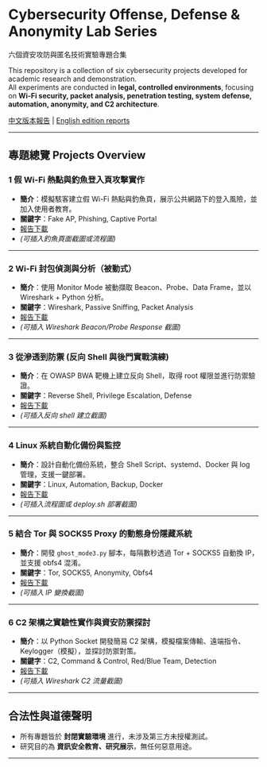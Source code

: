 #  Cybersecurity Offense, Defense & Anonymity Lab Series  
六個資安攻防與匿名技術實驗專題合集

This repository is a collection of six cybersecurity projects developed for academic research and demonstration.  
All experiments are conducted in **legal, controlled environments**, focusing on **Wi-Fi security, packet analysis, penetration testing, system defense, automation, anonymity, and C2 architecture**.

 [中文版本報告](./中文版) |  [English edition reports](./English%20edition)

---

##  專題總覽 Projects Overview

### 1 假 Wi-Fi 熱點與釣魚登入頁攻擊實作
- **簡介**：模擬駭客建立假 Wi-Fi 熱點與釣魚頁，展示公共網路下的登入風險，並加入使用者教育。  
- **關鍵字**：Fake AP, Phishing, Captive Portal  
-  [報告下載](./中文版/專題一.docx)  
-  *(可插入釣魚頁面截圖或流程圖)*

---

### 2 Wi-Fi 封包偵測與分析（被動式）
- **簡介**：使用 Monitor Mode 被動擷取 Beacon、Probe、Data Frame，並以 Wireshark + Python 分析。  
- **關鍵字**：Wireshark, Passive Sniffing, Packet Analysis  
-  [報告下載](./中文版/專題二.docx)  
-  *(可插入 Wireshark Beacon/Probe Response 截圖)*

---

### 3 從滲透到防禦 (反向 Shell 與後門實戰演練)
- **簡介**：在 OWASP BWA 靶機上建立反向 Shell，取得 root 權限並進行防禦驗證。  
- **關鍵字**：Reverse Shell, Privilege Escalation, Defense  
-  [報告下載](./中文版/專題三.docx)  
-  *(可插入反向 shell 建立截圖)*

---

### 4 Linux 系統自動化備份與監控
- **簡介**：設計自動化備份系統，整合 Shell Script、systemd、Docker 與 log 管理，支援一鍵部署。  
- **關鍵字**：Linux, Automation, Backup, Docker  
-  [報告下載](./中文版/專題四.docx)  
-  *(可插入流程圖或 deploy.sh 部署截圖)*

---

### 5 結合 Tor 與 SOCKS5 Proxy 的動態身份隱藏系統
- **簡介**：開發 `ghost_mode3.py` 腳本，每隔數秒透過 Tor + SOCKS5 自動換 IP，並支援 obfs4 混淆。  
- **關鍵字**：Tor, SOCKS5, Anonymity, Obfs4  
-  [報告下載](./中文版/專題五.docx)  
-  *(可插入 IP 變換截圖)*

---

### 6 C2 架構之實驗性實作與資安防禦探討
- **簡介**：以 Python Socket 開發簡易 C2 架構，模擬檔案傳輸、遠端指令、Keylogger（模擬），並探討防禦對策。  
- **關鍵字**：C2, Command & Control, Red/Blue Team, Detection  
-  [報告下載](./中文版/專題六.docx)  
-  *(可插入 Wireshark C2 流量截圖)*

---

##  合法性與道德聲明
- 所有專題皆於 **封閉實驗環境** 進行，未涉及第三方未授權測試。  
- 研究目的為 **資訊安全教育、研究展示**，無任何惡意用途。  

---
